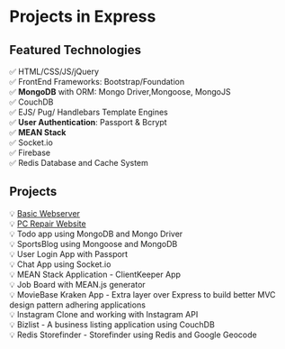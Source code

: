 # Projects in Express

## Featured Technologies
✅ HTML/CSS/JS/jQuery <br />
✅ FrontEnd Frameworks: Bootstrap/Foundation<br />
✅ **MongoDB** with ORM: Mongo Driver,Mongoose, MongoJS<br />
✅ CouchDB<br />
✅ EJS/ Pug/ Handlebars Template Engines<br />
✅ **User Authentication**: Passport & Bcrypt<br />
✅ **MEAN Stack**<br />
✅ Socket.io<br />
✅ Firebase<br />
✅ Redis Database and Cache System<br />

## Projects

💡 [Basic Webserver](https://github.com/AnmolTomer/ejs_projects/tree/master/02_Express_Webserver)<br />
💡 [PC Repair Website](https://github.com/AnmolTomer/ejs_projects/tree/master/03_PC_Repair_Site)<br />
💡 Todo app using MongoDB and Mongo Driver<br />
💡 SportsBlog using Mongoose and MongoDB<br />
💡 User Login App with Passport<br />
💡 Chat App using Socket.io<br />
💡 MEAN Stack Application - ClientKeeper App<br />
💡 Job Board with MEAN.js generator<br />
💡 MovieBase Kraken App - Extra layer over Express to build better MVC design pattern adhering applications<br />
💡 Instagram Clone and working with Instagram API<br />
💡 Bizlist - A business listing application using CouchDB<br />
💡 Redis Storefinder - Storefinder using Redis and Google Geocode<br />
